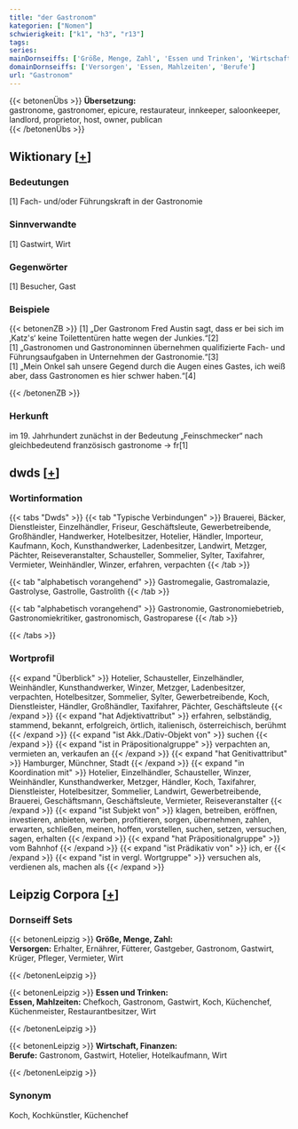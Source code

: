 ```yaml
---
title: "der Gastronom"
kategorien: ["Nomen"]
schwierigkeit: ["k1", "h3", "r13"]
tags:
series:
mainDornseiffs: ['Größe, Menge, Zahl', 'Essen und Trinken', 'Wirtschaft, Finanzen']
domainDornseiffs: ['Versorgen', 'Essen, Mahlzeiten', 'Berufe']
url: "Gastronom"
---
```


{{< betonenÜbs >}}
**Übersetzung:**  
gastronome, gastronomer, epicure, restaurateur, innkeeper, saloonkeeper, landlord, proprietor, host, owner, publican  
{{< /betonenÜbs >}}

## Wiktionary [[+](https://de.wiktionary.org/wiki/Gastronom)]

### Bedeutungen
[1] Fach- und/oder Führungskraft in der Gastronomie  

### Sinnverwandte
[1] Gastwirt, Wirt  

### Gegenwörter
[1] Besucher, Gast  

### Beispiele
{{< betonenZB >}}
[1] „Der Gastronom Fred Austin sagt, dass er bei sich im ‚Katz's‘ keine Toilettentüren hatte wegen der Junkies.“[2]  
[1] „Gastronomen und Gastronominnen übernehmen qualifizierte Fach- und Führungsaufgaben in Unternehmen der Gastronomie.“[3]  
[1] „Mein Onkel sah unsere Gegend durch die Augen eines Gastes, ich weiß aber, dass Gastronomen es hier schwer haben.“[4]  

{{< /betonenZB >}}
### Herkunft
im 19. Jahrhundert zunächst in der Bedeutung „Feinschmecker“ nach gleichbedeutend französisch gastronome → fr[1]  



## dwds [[+](https://www.dwds.de/wb/Gastronom)]

### Wortinformation
{{< tabs "Dwds" >}}
{{< tab "Typische Verbindungen" >}}
Brauerei, Bäcker, Dienstleister, Einzelhändler, Friseur, Geschäftsleute, Gewerbetreibende, Großhändler, Handwerker, Hotelbesitzer, Hotelier, Händler, Importeur, Kaufmann, Koch, Kunsthandwerker, Ladenbesitzer, Landwirt, Metzger, Pächter, Reiseveranstalter, Schausteller, Sommelier, Sylter, Taxifahrer, Vermieter, Weinhändler, Winzer, erfahren, verpachten
{{< /tab >}}

{{< tab "alphabetisch vorangehend" >}}
Gastromegalie, Gastromalazie, Gastrolyse, Gastrolle, Gastrolith
{{< /tab >}}

{{< tab "alphabetisch vorangehend" >}}
Gastronomie, Gastronomiebetrieb, Gastronomiekritiker, gastronomisch, Gastroparese
{{< /tab >}}

{{< /tabs >}}

### Wortprofil
{{< expand "Überblick" >}} Hotelier, Schausteller, Einzelhändler, Weinhändler, Kunsthandwerker, Winzer, Metzger, Ladenbesitzer, verpachten, Hotelbesitzer, Sommelier, Sylter, Gewerbetreibende, Koch, Dienstleister, Händler, Großhändler, Taxifahrer, Pächter, Geschäftsleute {{< /expand >}}
{{< expand "hat Adjektivattribut" >}} erfahren, selbständig, stammend, bekannt, erfolgreich, örtlich, italienisch, österreichisch, berühmt {{< /expand >}}
{{< expand "ist Akk./Dativ-Objekt von" >}} suchen {{< /expand >}}
{{< expand "ist in Präpositionalgruppe" >}} verpachten an, vermieten an, verkaufen an {{< /expand >}}
{{< expand "hat Genitivattribut" >}} Hamburger, Münchner, Stadt {{< /expand >}}
{{< expand "in Koordination mit" >}} Hotelier, Einzelhändler, Schausteller, Winzer, Weinhändler, Kunsthandwerker, Metzger, Händler, Koch, Taxifahrer, Dienstleister, Hotelbesitzer, Sommelier, Landwirt, Gewerbetreibende, Brauerei, Geschäftsmann, Geschäftsleute, Vermieter, Reiseveranstalter {{< /expand >}}
{{< expand "ist Subjekt von" >}} klagen, betreiben, eröffnen, investieren, anbieten, werben, profitieren, sorgen, übernehmen, zahlen, erwarten, schließen, meinen, hoffen, vorstellen, suchen, setzen, versuchen, sagen, erhalten {{< /expand >}}
{{< expand "hat Präpositionalgruppe" >}} vom Bahnhof {{< /expand >}}
{{< expand "ist Prädikativ von" >}} ich, er {{< /expand >}}
{{< expand "ist in vergl. Wortgruppe" >}} versuchen als, verdienen als, machen als {{< /expand >}}

## Leipzig Corpora [[+](https://corpora.uni-leipzig.de/en/res?word=Gastronom&corpusId=deu_newscrawl-public_2018)]

### Dornseiff Sets
{{< betonenLeipzig >}}
**Größe, Menge, Zahl:**  
**Versorgen:** Erhalter, Ernährer, Fütterer, Gastgeber, Gastronom, Gastwirt, Krüger, Pfleger, Vermieter, Wirt  

{{< /betonenLeipzig >}}


{{< betonenLeipzig >}}
**Essen und Trinken:**  
**Essen, Mahlzeiten:** Chefkoch, Gastronom, Gastwirt, Koch, Küchenchef, Küchenmeister, Restaurantbesitzer, Wirt  

{{< /betonenLeipzig >}}


{{< betonenLeipzig >}}
**Wirtschaft, Finanzen:**  
**Berufe:** Gastronom, Gastwirt, Hotelier, Hotelkaufmann, Wirt  

{{< /betonenLeipzig >}}

### Synonym
Koch, Kochkünstler, Küchenchef


